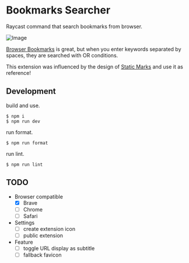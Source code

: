 # Bookmarks Searcher

Raycast command that search bookmarks from browser.

![Image](https://github.com/user-attachments/assets/bbaaecd3-2cd8-4b98-9562-056be4c80f89)

[Browser Bookmarks](https://www.raycast.com/raycast/browser-bookmarks) is great, but when you enter keywords separated by spaces, they are searched with OR conditions.

This extension was influenced by the design of [Static Marks](https://www.raycast.com/aerobless/static-marks) and use it as reference!

## Development

build and use.

```shell
$ npm i
$ npm run dev
```

run format.

```sehll
$ npm run format
```

run lint.

```sehll
$ npm run lint
```

## TODO

- Browser compatible
  - [x] Brave
  - [ ] Chrome
  - [ ] Safari
- Settings
  - [ ] create extension icon
  - [ ] public extension
- Feature
  - [ ] toggle URL display as subtitle
  - [ ] fallback favicon
